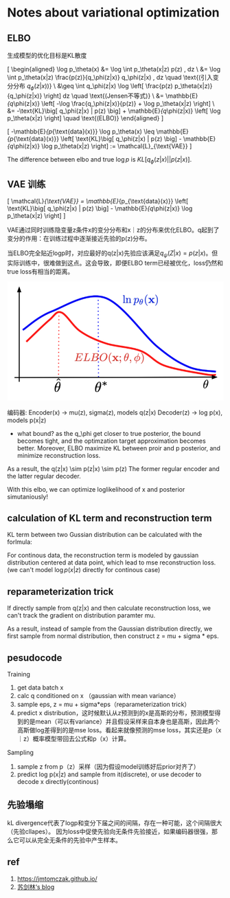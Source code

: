 # Notes about variational optimization

## ELBO

生成模型的优化目标是KL散度


   \[
   \begin{aligned}
   \log p_\theta(x) 
   &= \log \int p_\theta(x|z) p(z) \, dz \\
   &= \log \int p_\theta(x|z) \frac{p(z)}{q_\phi(z|x)} q_\phi(z|x) \, dz \quad \text{(引入变分分布 $q_\phi(z|x)$)} \\
   &\geq \int q_\phi(z|x) \log \left[ \frac{p(z) p_\theta(x|z)}{q_\phi(z|x)} \right] dz \quad \text{(Jensen不等式)} \\
   &= \mathbb{E}_{q_\phi(z|x)} \left[ -\log \frac{q_\phi(z|x)}{p(z)} + \log p_\theta(x|z) \right] \\
   &= -\text{KL}\big[ q_\phi(z|x) \| p(z) \big] + \mathbb{E}_{q_\phi(z|x)} \left[ \log p_\theta(x|z) \right] \quad \text{(ELBO)}
   \end{aligned}
   \]

   \[
    -\mathbb{E}_{p_{\text{data}(x)}} \log p_\theta(x) 
   \leq \mathbb{E}_{p_{\text{data}(x)}} \left[ \text{KL}\big[ q_\phi(z|x) \| p(z) \big] - \mathbb{E}_{q_\phi(z|x)} \log p_\theta(x|z) \right] := \mathcal{L}_{\text{VAE}} 
   \]

The difference between elbo and true $\log p$ is $KL[q_\phi(z|x)||p(z|x)]$.

## VAE 训练

   \[
   \mathcal{L}_{\text{VAE}} 
   = \mathbb{E}_{p_{\text{data}(x)}} \left[ \text{KL}\big[ q_\phi(z|x) \| p(z) \big] - \mathbb{E}_{q_\phi(z|x)} \log p_\theta(x|z) \right]
   \]

VAE通过同时训练隐变量z条件x的变分分布和x｜z的分布来优化ELBO。q起到了变分的作用：在训练过程中逐渐接近先验的p(z)分布。

当ELBO完全贴近logp时，对应最好的q(z|x)先验应该满足$q_\psi(Z|x) = p(z|x)$。但实际训练中，很难做到这点。这会导致，即便ELBO term已经被优化，loss仍然和true loss有相当的距离。

![alt text](<graph/ELBO.png>)

编码器:
Encoder(x) -> mu(z), sigma(z), models q(z|x)
Decoder(z) -> log p(x), models p(x|z)




* what bound? as the q_\phi get closer to true posterior, the bound becomes tight, and the optimzation target approximation becomes better.
Moreover, ELBO maximize KL between proir and p posterior, and minimize reconstruction loss.

As a result, the q(z|x) \sim p(z|x) \sim p(z)
The former regular encoder and the latter regular decoder.

With this elbo, we can optimize loglikelihood of x and posterior simutaniously!

## calculation of KL term and reconstruction term

KL term between two Gussian distribution can be calculated with the forlmula:



For continous data, the reconstruction term is modeled by gaussian distribution centered at data point, which lead to mse reconstruction loss. (we can't model $\log p(x|z)$ directly for continous case)

## reparameterization trick

If directly sample from q(z|x) and then calculate reconstruction loss, we can't track the gradient on distribution paramter mu.

As a result, instead of sample from the Gaussian distribution directly, we first sample from normal distribution, then construct z = mu + sigma * eps.

## pesudocode


Training

1. get data batch x
2. calc q conditioned on x （gaussian with mean variance）
3. sample eps, z = mu + sigma*eps（reparameterization trick）
4. predict x distribution，这时候默认从z预测到的x是高斯的分布，预测模型得到的是mean（可以有variance）并且假设采样来自本身也是高斯，因此两个高斯做log差得到的是mse loss。看起来就像预测的mse loss，其实还是p（x｜z）概率模型带回去公式和p（x）计算。

Sampling

1. sample z from p（z）采样（因为假设model训练好后prior对齐了）
2. predict log p(x|z) and sample from it(discrete), or use decoder to decode x directly(continous)

## 先验塌缩

kL divergence代表了logp和变分下届之间的间隔，存在一种可能，这个间隔很大（先验cllapes）。
因为loss中促使先验向无条件先验接近，如果编码器很强，那么它可以从完全无条件的先验中产生样本。

## ref

1. https://jmtomczak.github.io/
2. [苏剑林‘s blog](https://www.spaces.ac.cn/archives/5253)





